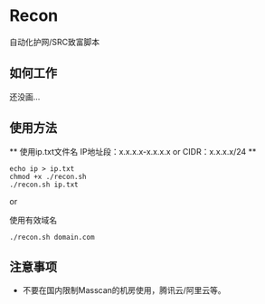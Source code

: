 # Recon

自动化护网/SRC致富脚本

## 如何工作

还没画...

## 使用方法

**
使用ip.txt文件名
IP地址段：x.x.x.x-x.x.x.x
or
CIDR：x.x.x.x/24
**

```
echo ip > ip.txt
chmod +x ./recon.sh
./recon.sh ip.txt
```

or

使用有效域名
```
./recon.sh domain.com
```

## 注意事项
- 不要在国内限制Masscan的机房使用，腾讯云/阿里云等。
